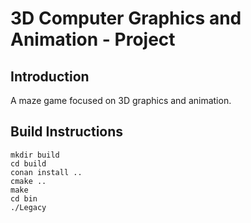 # 3D Computer Graphics and Animation - Project

## Introduction

A maze game focused on 3D graphics and animation.

## Build Instructions

```shell
mkdir build
cd build
conan install ..
cmake ..
make
cd bin
./Legacy
```
